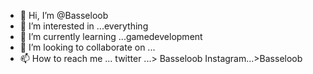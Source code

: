 - 👋 Hi, I’m @Basseloob
- 👀 I’m interested in ...everything
- 🌱 I’m currently learning ...gamedevelopment
- 💞️ I’m looking to collaborate on ...
- 📫 How to reach me ...
twitter ...> Basseloob
Instagram...>Basseloob

<!---
Basseloob/Basseloob is a ✨ special ✨ repository because its `README.md` (this file) appears on your GitHub profile.
You can click the Preview link to take a look at your changes.
--->
